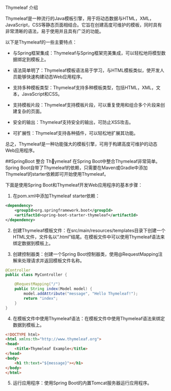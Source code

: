 Thymeleaf 介绍

Thymeleaf是一种流行的Java模板引擎，用于将动态数据与HTML，XML，JavaScript，CSS等静态页面相结合。它旨在创建高度可维护的模板，同时具有非常清晰的语法，易于使用并且具有广泛的功能。

以下是Thymeleaf的一些主要特点：

- 与Spring框架集成：Thymeleaf与Spring框架完美集成，可以轻松地将模型数据绑定到模板上。

- 语法简单明了：Thymeleaf模板语法易于学习，与HTML模板类似，使开发人员能够快速构建动态Web应用程序。

- 支持多种模板类型：Thymeleaf支持多种模板类型，包括HTML，XML，文本，JavaScript和CSS。

- 支持模板片段：Thymeleaf支持模板片段，可以重复使用和组合多个片段来创建复杂的页面。

- 安全的输出：Thymeleaf支持安全的输出，可防止XSS攻击。

- 可扩展性：Thymeleaf支持各种插件，可以轻松地扩展其功能。

总之，Thymeleaf是一种功能强大的模板引擎，可用于构建高度可维护的动态Web应用程序。

##SpringBoot 整合 Thymeleaf
在Spring Boot中整合Thymeleaf非常简单。Spring Boot自带了Thymeleaf的依赖，只需要在Maven或Gradle中添加Thymeleaf的starter依赖即可开始使用Thymeleaf。

下面是使用Spring Boot和Thymeleaf开发Web应用程序的基本步骤：

1. 在pom.xml中添加Thymeleaf starter依赖：

```xml
<dependency>
    <groupId>org.springframework.boot</groupId>
    <artifactId>spring-boot-starter-thymeleaf</artifactId>
</dependency>
```

2. 创建Thymeleaf模板文件：在src/main/resources/templates目录下创建一个HTML文件，文件名以“.html”结尾。在模板文件中可以使用Thymeleaf语法来绑定数据到模板上。

3. 创建控制器类：创建一个Spring Boot控制器类，使用@RequestMapping注解来处理请求并返回模板文件名称。

```java
@Controller
public class MyController {

    @RequestMapping("/")
    public String index(Model model) {
        model.addAttribute("message", "Hello Thymeleaf!");
        return "index";
    }
}
```

4. 在模板文件中使用Thymeleaf语法：在模板文件中使用Thymeleaf语法来绑定数据到模板上。

```html
<!DOCTYPE html>
<html xmlns:th="http://www.thymeleaf.org">
<head>
    <title>Thymeleaf Example</title>
</head>
<body>
    <h1 th:text="${message}"></h1>
</body>
</html>
```

5. 运行应用程序：使用Spring Boot的内置Tomcat服务器运行应用程序。
